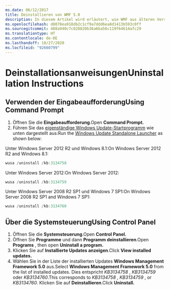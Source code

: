 ```yaml
---
ms.date: 06/12/2017
title: Deinstallieren von WMF 5.0
description: In diesem Artikel wird erläutert, wie WMF aus älteren Versionen von Windows deinstalliert wird.
ms.openlocfilehash: d8078ea918db2c1cf9a7ddd6ea8d1413b593c0ff
ms.sourcegitcommit: 488a940c7c828820b36a6ba56c119f64614afc29
ms.translationtype: HT
ms.contentlocale: de-DE
ms.lasthandoff: 10/27/2020
ms.locfileid: "92660799"
---
```

# <a name="uninstallation-instructions"></a><span data-ttu-id="78008-103">Deinstallationsanweisungen</span><span class="sxs-lookup"><span data-stu-id="78008-103">Uninstallation Instructions</span></span>

## <a name="using-command-prompt"></a><span data-ttu-id="78008-104">Verwenden der Eingabeaufforderung</span><span class="sxs-lookup"><span data-stu-id="78008-104">Using Command Prompt</span></span>

1. <span data-ttu-id="78008-105">Öffnen Sie die **Eingabeaufforderung**.</span><span class="sxs-lookup"><span data-stu-id="78008-105">Open **Command Prompt.**</span></span>
2. <span data-ttu-id="78008-106">Führen Sie das [eigenständige Windows Update-Startprogramm](https://support.microsoft.com/kb/934307) wie unten dargestellt aus:</span><span class="sxs-lookup"><span data-stu-id="78008-106">Run the [Windows Update Standalone Launcher](https://support.microsoft.com/kb/934307) as shown below:</span></span>

<span data-ttu-id="78008-107">Unter Windows Server 2012 R2 und Windows 8.1:</span><span class="sxs-lookup"><span data-stu-id="78008-107">On Windows Server 2012 R2 and Windows 8.1:</span></span>

```powershell
wusa /uninstall /kb:3134758
```

<span data-ttu-id="78008-108">Unter Windows Server 2012:</span><span class="sxs-lookup"><span data-stu-id="78008-108">On Windows Server 2012:</span></span>

```powershell
wusa /uninstall /kb:3134759
```

<span data-ttu-id="78008-109">Unter Windows Server 2008 R2 SP1 und Windows 7 SP1:</span><span class="sxs-lookup"><span data-stu-id="78008-109">On Windows Server 2008 R2 SP1 and Windows 7 SP1:</span></span>

```powershell
wusa /uninstall /kb:3134760
```

## <a name="using-control-panel"></a><span data-ttu-id="78008-110">Über die Systemsteuerung</span><span class="sxs-lookup"><span data-stu-id="78008-110">Using Control Panel</span></span>

1. <span data-ttu-id="78008-111">Öffnen Sie die **Systemsteuerung**.</span><span class="sxs-lookup"><span data-stu-id="78008-111">Open **Control Panel.**</span></span>
2. <span data-ttu-id="78008-112">Öffnen Sie **Programme** und dann **Programm deinstallieren**.</span><span class="sxs-lookup"><span data-stu-id="78008-112">Open **Programs** , then open **Uninstall a program.**</span></span>
3. <span data-ttu-id="78008-113">Klicken Sie auf **Installierte Updates anzeigen**.</span><span class="sxs-lookup"><span data-stu-id="78008-113">Click **View installed updates.**</span></span>
4. <span data-ttu-id="78008-114">Wählen Sie in der Liste der installierten Updates **Windows Management Framework 5.0** aus.</span><span class="sxs-lookup"><span data-stu-id="78008-114">Select **Windows Management Framework 5.0** from the list of installed updates.</span></span> <span data-ttu-id="78008-115">Dies entspricht *KB3134758* , *KB3134759* oder *KB3134760*.</span><span class="sxs-lookup"><span data-stu-id="78008-115">This corresponds to *KB3134758* , *KB3134759* , or *KB3134760*.</span></span> <span data-ttu-id="78008-116">Klicken Sie auf **Deinstallieren**.</span><span class="sxs-lookup"><span data-stu-id="78008-116">Click **Uninstall.**</span></span>
